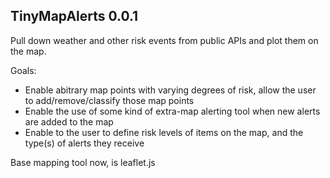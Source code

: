 ## TinyMapAlerts 0.0.1

Pull down weather and other risk events from public APIs and plot them on the map.

Goals: 
* Enable abitrary map points with varying degrees of risk, allow the user to add/remove/classify those map points
* Enable the use of some kind of extra-map alerting tool when new alerts are added to the map
* Enable to the user to define risk levels of items on the map, and the type(s) of alerts they receive

Base mapping tool now, is leaflet.js 